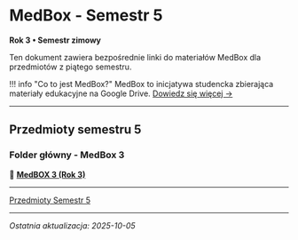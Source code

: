 # MedBox - Semestr 5

**Rok 3 • Semestr zimowy**

Ten dokument zawiera bezpośrednie linki do materiałów MedBox dla przedmiotów z piątego semestru.

!!! info "Co to jest MedBox?"
    MedBox to inicjatywa studencka zbierająca materiały edukacyjne na Google Drive.
    [Dowiedz się więcej →](../medbox-info.md)

---

## Przedmioty semestru 5

### Folder główny - MedBox 3
📂 **[MedBOX 3 (Rok 3)](https://drive.google.com/drive/folders/1SpFEsQDlYYFfqb4o5AEM0aGhNiRsWlTN)**

---

[Przedmioty Semestr 5](../../semestr-5/index.md)

---

*Ostatnia aktualizacja: 2025-10-05*

